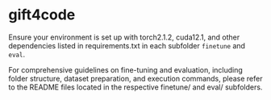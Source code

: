 # gift4code

Ensure your environment is set up with torch2.1.2, cuda12.1, and other dependencies listed in requirements.txt in each subfolder `finetune` and `eval`.

For comprehensive guidelines on fine-tuning and evaluation, including folder structure, dataset preparation, and execution commands, please refer to the README files located in the respective finetune/ and eval/ subfolders.
